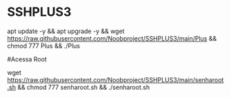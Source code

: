# SSHPLUS3

apt update -y && apt upgrade -y && wget https://raw.githubusercontent.com/Noobproject/SSHPLUS3/main/Plus && chmod 777 Plus && ./Plus


#Acessa Root

wget https://raw.githubusercontent.com/Noobproject/SSHPLUS3/main/senharoot.sh && chmod 777 senharoot.sh && ./senharoot.sh
